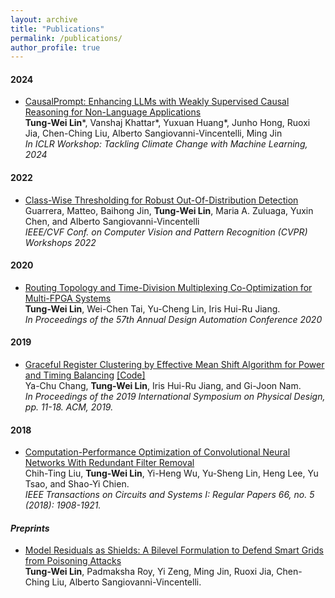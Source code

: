 ```yaml
---
layout: archive
title: "Publications"
permalink: /publications/
author_profile: true
---
```

#### 2024 
- [CausalPrompt: Enhancing LLMs with Weakly Supervised Causal Reasoning for Non-Language Applications](https://waynelin567.github.io/files/causal.pdf)    
**Tung-Wei Lin**\*, Vanshaj Khattar\*, Yuxuan Huang\*, Junho Hong, Ruoxi Jia, Chen-Ching Liu, Alberto Sangiovanni-Vincentelli, Ming Jin       
*In ICLR Workshop: Tackling Climate Change with Machine Learning, 2024*

#### 2022 
- [Class-Wise Thresholding for Robust Out-Of-Distribution Detection](https://waynelin567.github.io/files/class.pdf)    
Guarrera, Matteo, Baihong Jin, **Tung-Wei Lin**, Maria A. Zuluaga, Yuxin Chen, and Alberto Sangiovanni-Vincentelli      
*IEEE/CVF Conf. on Computer Vision and Pattern Recognition (CVPR) Workshops 2022*

#### 2020 
- [Routing Topology and Time-Division Multiplexing Co-Optimization for Multi-FPGA Systems](https://waynelin567.github.io/files/FPGA_TDM.pdf)    
**Tung-Wei Lin**, Wei-Chen Tai, Yu-Cheng Lin, Iris Hui-Ru Jiang.   
*In Proceedings of the 57th Annual Design Automation Conference 2020*

#### 2019
- [Graceful Register Clustering by Effective Mean Shift Algorithm for Power and Timing Balancing](https://waynelin567.github.io/files/meanshift.pdf) [[Code]](https://waynelin567.github.io/softwares/)     
Ya-Chu Chang, **Tung-Wei Lin**, Iris Hui-Ru Jiang, and Gi-Joon Nam.   
*In Proceedings of the 2019 International Symposium on Physical Design, pp. 11-18. ACM, 2019.*   

#### 2018   
- [Computation-Performance Optimization of Convolutional Neural Networks With Redundant Filter Removal](https://waynelin567.github.io/files/CPO.pdf)    
Chih-Ting Liu, **Tung-Wei Lin**, Yi-Heng Wu, Yu-Sheng Lin, Heng Lee, Yu Tsao, and Shao-Yi Chien.    
*IEEE Transactions on Circuits and Systems I: Regular Papers 66, no. 5 (2018): 1908-1921.*

#### *Preprints*   
- [Model Residuals as Shields: A Bilevel Formulation to Defend Smart Grids from Poisoning Attacks](https://waynelin567.github.io/files/res.pdf)    
**Tung-Wei Lin**, Padmaksha Roy, Yi Zeng, Ming Jin, Ruoxi Jia, Chen-Ching Liu, Alberto Sangiovanni-Vincentelli.   
